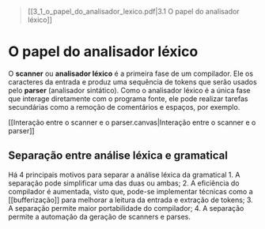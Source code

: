 >[[3_1_o_papel_do_analisador_lexico.pdf|3.1 O papel do analisador léxico]]
# O papel do analisador léxico

O **scanner** ou **analisador léxico** é a primeira fase de um compilador. Ele os caracteres da entrada e produz uma sequência de tokens que serão usados pelo **parser** (analisador sintático). Como o analisador léxico é a única fase que interage diretamente com o programa fonte, ele pode realizar tarefas secundárias como a remoção de comentários e espaços, por exemplo.

[[Interação entre o scanner e o parser.canvas|Interação entre o scanner e o parser]]

## Separação entre análise léxica e gramatical
Há 4 principais motivos para separar a análise léxica da gramatical
	1. A separação pode simplificar uma das duas ou ambas;
	2. A eficiência do compilador é aumentada, visto que, pode-se implementar técnicas como a [[bufferização]] para melhorar a leitura da entrada e extração de tokens;
	3. A separação permite maior portabilidade do compilador;
	4. A separação permite a automação da geração de scanners e parses.


